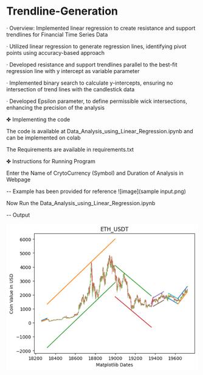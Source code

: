# Trendline-Generation

· Overview: Implemented linear regression to create resistance and support trendlines for Financial Time Series Data

· Utilized linear regression to generate regression lines, identifying pivot points using accuracy-based approach

· Developed resistance and support trendlines parallel to the best-fit regression line with y intercept as variable parameter

· Implemented binary search to calculate y-intercepts, ensuring no intersection of trend lines with the candlestick data

· Developed Epsilon parameter, to define permissible wick intersections, enhancing the precision of the analysis

✤ Implementing the code

The code is available at Data_Analysis_using_Linear_Regression.ipynb and can be implemented on colab

The Requirements are available in requirements.txt

✤ Instructions for Running Program

Enter the Name of CrytoCurrency (Symbol) and Duration of Analysis in Webpage

-- Example has been provided for reference
![image](sample input.png)

Now Run the Data_Analysis_using_Linear_Regression.ipynb

-- Output

![image](./download.png)
